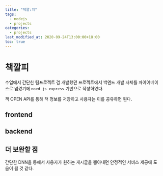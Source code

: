 ```yaml
---
title: "책깔:피"
tags:
  - nodejs
  - projects
categories:
  - projects
last_modified_at: 2020-09-24T13:00:00+18:00
toc: true
---
```


# 책깔피

수업에서 간단한 팀프로젝트 겸 개발했던 프로젝트에서 백엔드 개발 자체를 파이어베이스로 넘겼기에 `noed js express` 기반으로 작성하였다.

책 OPEN API를 통해 책 정보를 저장하고 사용자는 이를 공유하면 된다.

## frontend

## backend



## 더 보완할 점

간단한 DNN을 통해서 사용자가 원하는 게시글을 뽑아내면 안정적인 서비스 제공에 도움이 될 것 같다.
